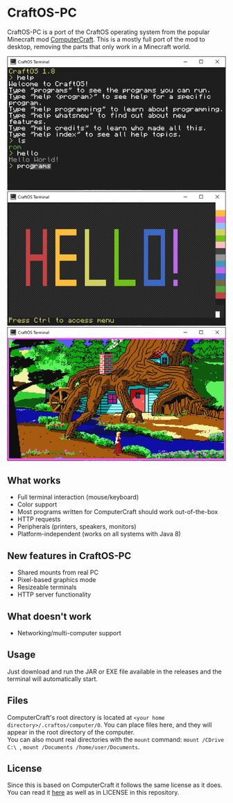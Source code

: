 # CraftOS-PC
CraftOS-PC is a port of the CraftOS operating system from the popular Minecraft mod [ComputerCraft](https://github.com/dan200/ComputerCraft). This is a mostly full port of the mod to desktop, removing the parts that only work in a Minecraft world.  

![Screenshot](image.png)
![Screenshot](image2.png)
![Screenshot](image3.png)

## What works
* Full terminal interaction (mouse/keyboard)
* Color support
* Most programs written for ComputerCraft should work out-of-the-box
* HTTP requests
* Peripherals (printers, speakers, monitors)
* Platform-independent (works on all systems with Java 8)

## New features in CraftOS-PC
* Shared mounts from real PC
* Pixel-based graphics mode
* Resizeable terminals
* HTTP server functionality

## What doesn't work
* Networking/multi-computer support

## Usage
Just download and run the JAR or EXE file available in the releases and the terminal will automatically start.

## Files
ComputerCraft's root directory is located at `<your home directory>/.craftos/computer/0`. You can place files here, and they will appear in the root directory of the computer.  
You can also mount real directories with the `mount` command: `mount /CDrive C:\ `, `mount /Documents /home/user/Documents`.

## License
Since this is based on ComputerCraft it follows the same license as it does. You can read it [here](https://github.com/dan200/ComputerCraft/blob/master/LICENSE) as well as in LICENSE in this repository.

